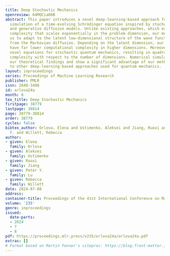 ```yaml
---
title: Deep Stochastic Mechanics
openreview: 64MQCia06B
abstract: This paper introduces a novel deep-learning-based approach for numerical
  simulation of a time-evolving Schrödinger equation inspired by stochastic mechanics
  and generative diffusion models. Unlike existing approaches, which exhibit computational
  complexity that scales exponentially in the problem dimension, our method allows
  us to adapt to the latent low-dimensional structure of the wave function by sampling
  from the Markovian diffusion. Depending on the latent dimension, our method may
  have far lower computational complexity in higher dimensions. Moreover, we propose
  novel equations for stochastic quantum mechanics, resulting in quadratic computational
  complexity with respect to the number of dimensions. Numerical simulations verify
  our theoretical findings and show a significant advantage of our method compared
  to other deep-learning-based approaches used for quantum mechanics.
layout: inproceedings
series: Proceedings of Machine Learning Research
publisher: PMLR
issn: 2640-3498
id: orlova24a
month: 0
tex_title: Deep Stochastic Mechanics
firstpage: 38779
lastpage: 38814
page: 38779-38814
order: 38779
cycles: false
bibtex_author: Orlova, Elena and Ustimenko, Aleksei and Jiang, Ruoxi and Lu, Peter
  Y. and Willett, Rebecca
author:
- given: Elena
  family: Orlova
- given: Aleksei
  family: Ustimenko
- given: Ruoxi
  family: Jiang
- given: Peter Y.
  family: Lu
- given: Rebecca
  family: Willett
date: 2024-07-08
address:
container-title: Proceedings of the 41st International Conference on Machine Learning
volume: '235'
genre: inproceedings
issued:
  date-parts:
  - 2024
  - 7
  - 8
pdf: https://proceedings.mlr.press/v235/orlova24a/orlova24a.pdf
extras: []
# Format based on Martin Fenner's citeproc: https://blog.front-matter.io/posts/citeproc-yaml-for-bibliographies/
---
```

